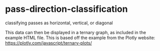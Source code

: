 # pass-direction-classification
classifying passes as horizontal, vertical, or diagonal

This data can then be displayed in a ternary graph, as included in the example HTML file. This is based off the example from the Plotly website: https://plotly.com/javascript/ternary-plots/
